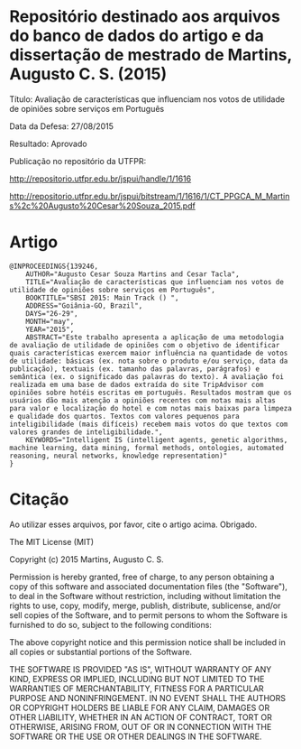 # Repositório destinado aos arquivos do banco de dados do artigo e da dissertação de mestrado de Martins, Augusto C. S. (2015) 

Título: Avaliação de características que influenciam nos votos de utilidade de opiniões sobre serviços em Português

Data da Defesa: 27/08/2015

Resultado: Aprovado

Publicação no repositório da UTFPR: 

http://repositorio.utfpr.edu.br/jspui/handle/1/1616

http://repositorio.utfpr.edu.br/jspui/bitstream/1/1616/1/CT_PPGCA_M_Martins%2c%20Augusto%20Cesar%20Souza_2015.pdf

# Artigo
```
@INPROCEEDINGS{139246,
    AUTHOR="Augusto Cesar Souza Martins and Cesar Tacla",
    TITLE="Avaliação de características que influenciam nos votos de utilidade de opiniões sobre serviços em Português",
    BOOKTITLE="SBSI 2015: Main Track () ",
    ADDRESS="Goiânia-GO, Brazil",
    DAYS="26-29",
    MONTH="may",
    YEAR="2015",
    ABSTRACT="Este trabalho apresenta a aplicação de uma metodologia de avaliação de utilidade de opiniões com o objetivo de identificar quais características exercem maior influência na quantidade de votos de utilidade: básicas (ex. nota sobre o produto e/ou serviço, data da publicação), textuais (ex. tamanho das palavras, parágrafos) e semântica (ex. o significado das palavras do texto). A avaliação foi realizada em uma base de dados extraída do site TripAdvisor com opiniões sobre hotéis escritas em português. Resultados mostram que os usuários dão mais atenção a opiniões recentes com notas mais altas para valor e localização do hotel e com notas mais baixas para limpeza e qualidade dos quartos. Textos com valores pequenos para inteligibilidade (mais difíceis) recebem mais votos do que textos com valores grandes de inteligibilidade.",
    KEYWORDS="Intelligent IS (intelligent agents, genetic algorithms, machine learning, data mining, formal methods, ontologies, automated reasoning, neural networks, knowledge representation)"
}
```

# Citação
Ao utilizar esses arquivos, por favor, cite o artigo acima. Obrigado.


The MIT License (MIT)

Copyright (c) 2015 Martins, Augusto C. S. 

Permission is hereby granted, free of charge, to any person obtaining a copy of
this software and associated documentation files (the "Software"), to deal in
the Software without restriction, including without limitation the rights to
use, copy, modify, merge, publish, distribute, sublicense, and/or sell copies of
the Software, and to permit persons to whom the Software is furnished to do so,
subject to the following conditions:

The above copyright notice and this permission notice shall be included in all
copies or substantial portions of the Software.

THE SOFTWARE IS PROVIDED "AS IS", WITHOUT WARRANTY OF ANY KIND, EXPRESS OR
IMPLIED, INCLUDING BUT NOT LIMITED TO THE WARRANTIES OF MERCHANTABILITY, FITNESS
FOR A PARTICULAR PURPOSE AND NONINFRINGEMENT. IN NO EVENT SHALL THE AUTHORS OR
COPYRIGHT HOLDERS BE LIABLE FOR ANY CLAIM, DAMAGES OR OTHER LIABILITY, WHETHER
IN AN ACTION OF CONTRACT, TORT OR OTHERWISE, ARISING FROM, OUT OF OR IN
CONNECTION WITH THE SOFTWARE OR THE USE OR OTHER DEALINGS IN THE SOFTWARE.

